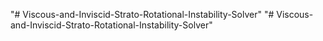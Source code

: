 "# Viscous-and-Inviscid-Strato-Rotational-Instability-Solver" 
"# Viscous-and-Inviscid-Strato-Rotational-Instability-Solver" 
